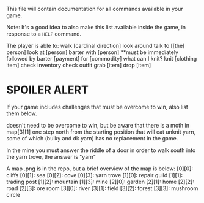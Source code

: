 This file will contain documentation for all commands available in your game.

Note:  It's a good idea to also make this list available inside the game, in response to a `HELP` command.

The player is able to:
walk [cardinal direction]
look around
talk to [[the] person]
look at [person]
barter with [person] **must be immediately followed by barter [payment] for [commodity]
what can I knit?
knit [clothing item]
check inventory
check outfit
grab [item]
drop [item]


# SPOILER ALERT

If your game includes challenges that must be overcome to win, also list them below.

doesn't need to be overcome to win, but be aware that there is a moth in map[3][1] one step north from the starting position 
that will eat unknit yarn, some of which (bulky and dk yarn) has no replacement in the game.

In the mine you must answer the riddle of a door in order to walk south into the yarn trove, the answer is "yarn"

A map .png is in the repo, but a brief overview of the map is below:
[0][0]: cliffs
[0][1]: sea
[0][2]: cove
[0][3]: yarn trove
[1][0]: repair guild
[1][1]: trading post
[1][2]: mountain
[1][3]: mine
[2][0]: garden
[2][1]: home
[2][2]: road
[2][3]: ore room
[3][0]: river
[3][1]: field
[3][2]: forest
[3][3]: mushroom circle
